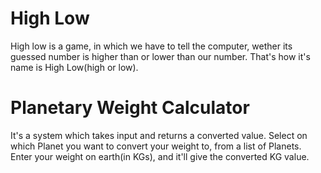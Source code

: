 # High Low
High low is a game, in which we have to tell the computer, wether its guessed number is higher than or lower than our number. That's how it's name is High Low(high or low). 

# Planetary Weight Calculator
It's a system which takes input and returns a converted value.
Select on which Planet you want to convert your weight to, from a list of Planets. Enter your weight on earth(in KGs), and it'll give the converted KG value.
